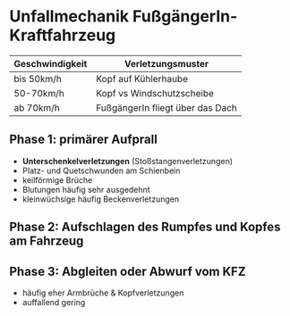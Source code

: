 # Unfallmechanik FußgängerIn-Kraftfahrzeug
| Geschwindigkeit | Verletzungsmuster |
| --- | --- |
| bis 50km/h | Kopf auf Kühlerhaube |
| 50-70km/h | Kopf vs Windschutzscheibe |
| ab 70km/h | FußgängerIn fliegt über das Dach |

## Phase 1: primärer Aufprall
+ **Unterschenkelverletzungen** (Stoßstangenverletzungen)
+ Platz- und Quetschwunden am Schienbein
+ keilförmige Brüche
+ Blutungen häufig sehr ausgedehnt
+ kleinwüchsige häufig Beckenverletzungen

## Phase 2: Aufschlagen des Rumpfes und Kopfes am Fahrzeug

## Phase 3: Abgleiten oder Abwurf vom KFZ
+ häufig eher Armbrüche & Kopfverletzungen
+ auffallend gering
